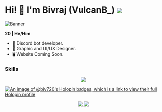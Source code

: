 # Hi! 👋 I'm Bivraj (VulcanB_) ![](https://komarev.com/ghpvc/?username=biv7200&style=for-the-badge&color=d60e0e&label=Visitors) 

![Banner](https://cdn.discordapp.com/attachments/963028224626020402/1250147578905886741/BivrajBanner.png?ex=6669e229&is=666890a9&hm=a66377abee07776225a3a8bbf7b60cab6a1cd7f1c0d1cb9ff271613dee804da3&)

**20 | He/Him**
- 🤖 Discord bot developer.
- 🎨 Graphic and UI/UX Designer.
- 🖥 Website Coming Soon.


### Skills 
<p align="center">
  <a href="https://skillicons.dev">
    <img src="https://skillicons.dev/icons?i=py,html,css,ps,ae,pr,xd,figma,cpp" />
  </a>
</p>
                    
[![An image of @biv720's Holopin badges, which is a link to view their full Holopin profile](https://holopin.me/biv720)](https://holopin.io/@biv720)

<p align="center"><a href="https://twitter.com/Bivraj_" target="_blank"><img src="https://img.shields.io/badge/Bivraj%20-%231DA1F2.svg?&style=for-the-badge&logo=Twitter&logoColor=white"/> <img src="https://dcbadge.vercel.app/api/shield/672292543135744020"/></a>
